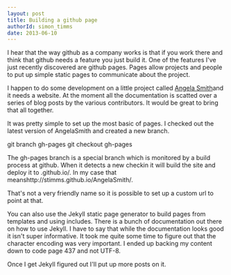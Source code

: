 ```yaml
---
layout: post
title: Building a github page
authorId: simon_timms
date: 2013-06-10
---
```


I hear that the way github as a company works is that if you work there and think that github needs a feature you just build it. One of the features I've just recently discovered are github pages. Pages allow projects and people to put up simple static pages to communicate about the project.

I happen to do some development on a little project called [Angela Smith](http://blog.simontimms.com/2013/02/25/using-realistic-data-in-unit-testing/ "Using Realistic Data in UnitTesting")and it needs a website. At the moment all the documentation is scatted over a series of blog posts by the various contributors. It would be great to bring that all together.

It was pretty simple to set up the most basic of pages. I checked out the latest version of AngelaSmith and created a new branch.

git branch gh-pages git checkout gh-pages

The gh-pages branch is a special branch which is monitored by a build process at github. When it detects a new checkin it will build the site and deploy it to <username>.github.io/<project name>. In my case that meanshttp://stimms.github.io/AngelaSmith/.

That's not a very friendly name so it is possible to set up a custom url to point at that.

You can also use the Jekyll static page generator to build pages from templates and using includes. There is a bunch of documentation out there on how to use Jekyll. I have to say that while the documentation looks good it isn't super informative. It took me quite some time to figure out that the character encoding was very important. I ended up backing my content down to code page 437 and not UTF-8.

Once I get Jekyll figured out I'll put up more posts on it.



